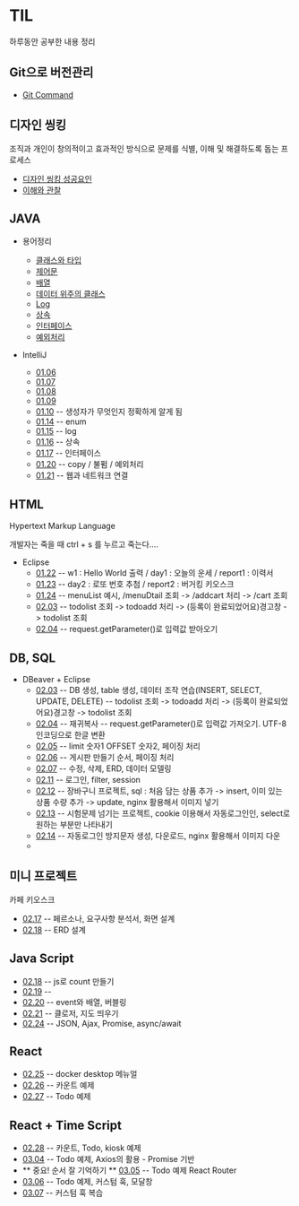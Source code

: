 # TIL
  하루동안 공부한 내용 정리
  
## Git으로 버전관리 

* [Git Command](./용어정리/12.31.txt)

## 디자인 씽킹
  조직과 개인이 창의적이고 효과적인 방식으로 문제를 식별, 이해 및 해결하도록 돕는 프로세스
  
* [디자인 씽킹 성공요인](./용어정리/01.02.md)
* [이해와 관찰](./01.02/이해와관찰_자료.xlsx)
  
## JAVA

* 용어정리
  - [클래스와 타입](./용어정리/01.03.md)
  - [제어문](./용어정리/제어문.md)
  - [배열](./용어정리/배열.md)
  - [데이터 위주의 클래스](./용어정리/데이터위주의클래스.md)
  - [Log](./용어정리/Log.md)
  - [상속](./용어정리/상속.md)
  - [인터페이스](./용어정리/인터페이스.md)
  - [예외처리](./용어정리/예외처리.md)

* IntelliJ
  - [01.06](./01.06/main/java/org/example)
  - [01.07](./01.07/main/java/org/example)
  - [01.08](./01.08/main/java/org/example)
  - [01.09](./01.09/main/java/org/example)
  - [01.10](./01.10/main/java/org/example)  -- 생성자가 무엇인지 정확하게 알게 됨
  - [01.14](./01.14/main/java/org/example)  -- enum
  - [01.15](./01.15) -- log
  - [01.16](./01.16) -- 상속
  - [01.17](./01.17) -- 인터페이스
  - [01.20](./01.20) -- copy / 불펌 / 예외처리
  - [01.21](./01.21) -- 웹과 네트워크 연결
 
## HTML

  Hypertext Markup Language
  
  개발자는 죽을 때 ctrl + s 를 누르고 죽는다....
* Eclipse
  - [01.22](./01.22)  --  w1 : Hello World 출력 / day1 : 오늘의 운세 / report1 : 이력서
  - [01.23](./01.23)  --  day2 : 로또 번호 추첨 / report2 : 버거킹 키오스크
  - [01.24](./01.24)  --  menuList 예시, /menuDtail 조회 -> /addcart 처리 -> /cart 조회
  - [02.03](./02.03/todo)  --  todolist 조회 -> todoadd 처리 -> (등록이 완료되었어요)경고창 -> todolist 조회
  - [02.04](./02.04)  --  request.getParameter()로 입력값 받아오기
  
 ## DB, SQL
 
* DBeaver + Eclipse
  - [02.03](./02.03)  --  DB 생성, table 생성, 데이터 조작 연습(INSERT, SELECT, UPDATE, DELETE)   --  todolist 조회 -> todoadd 처리 -> (등록이 완료되었어요)경고창 -> todolist 조회
  - [02.04](./02.04)  --  재귀복사 --  request.getParameter()로 입력값 가져오기. UTF-8 인코딩으로 한글 변환
  - [02.05](./02.05)  --  limit 숫자1 OFFSET 숫자2, 페이징 처리
  - [02.06](./02.06)  --  게시판 만들기 순서, 페이징 처리
  - [02.07](./02.07)  --  수정, 삭제, ERD, 데이터 모델링
  - [02.11](./02.11)  --  로그인, filter, session
  - [02.12](./02.12)  --  장바구니 프로젝트, sql : 처음 담는 상품 추가 -> insert, 이미 있는 상품 수량 추가 -> update, nginx 활용해서 이미지 넣기
  - [02.13](./02.13)  --  시험문제 넘기는 프로젝트, cookie 이용해서 자동로그인인, select로 원하는 부분만 나타내기
  - [02.14](./02.14)  --  자동로그인 방지문자 생성, 다운로드, nginx 활용해서 이미지 다운
  - 
## 미니 프로젝트 
  카페 키오스크
  
  - [02.17](./02.18)  --  페르소나, 요구사항 분석서, 화면 설계
  - [02.18](./02.18/project)  --  ERD 설계

## Java Script

  - [02.18](./02.18/js)  --  js로 count 만들기
  - [02.19](./02.19)  --  
  - [02.20](./02.20)  --  event와 배열, 버블링
  - [02.21](./02.21)  --  클로저, 지도 띄우기
  - [02.24](./02.24)  --  JSON, Ajax, Promise, async/await

## React

  - [02.25](./02.25)  --  docker desktop 메뉴얼
  - [02.26](./02.26)  --  카운트 예제
  - [02.27](./02.27)  --  Todo 예제

## React + Time Script

  - [02.28](./02.28)  --  카운트, Todo, kiosk 예제
  - [03.04](./03.04)  --  Todo 예제, Axios의 활용 -  Promise 기반 
  - ** 중요! 순서 잘 기억하기 ** [03.05](./03.05)  --  Todo 예제 React Router
  - [03.06](./03.06)  --  Todo 예제, 커스텀 훅, 모달창
  - [03.07](./03.07)  --  커스텀 훅 복습
